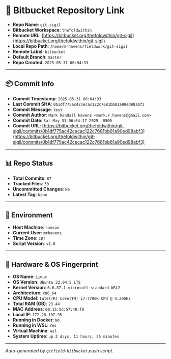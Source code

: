 # 🔗 Bitbucket Repository Link

- **Repo Name**: `git-sigil`
- **Bitbucket Workspace**: `thefoldwithin`
- **Remote URL**: [https://bitbucket.org/thefoldwithin/git-sigil](https://bitbucket.org/thefoldwithin/git-sigil)
- **Local Repo Path**: `/home/mrhavens/fieldwork/git-sigil`
- **Remote Label**: `bitbucket`
- **Default Branch**: `master`
- **Repo Created**: `2025-05-31 06:04:33`

---

## 📦 Commit Info

- **Commit Timestamp**: `2025-05-31 06:04:33`
- **Last Commit SHA**: `0b1df775ac42cecac122c7681bb81a90ed98abf3`
- **Commit Message**: `test`
- **Commit Author**: `Mark Randall Havens <mark.r.havens@gmail.com>`
- **Commit Date**: `Sat May 31 06:04:17 2025 -0500`
- **Commit URL**: [https://bitbucket.org/thefoldwithin/git-sigil/commits/0b1df775ac42cecac122c7681bb81a90ed98abf3](https://bitbucket.org/thefoldwithin/git-sigil/commits/0b1df775ac42cecac122c7681bb81a90ed98abf3)

---

## 📊 Repo Status

- **Total Commits**: `87`
- **Tracked Files**: `30`
- **Uncommitted Changes**: `No`
- **Latest Tag**: `None`

---

## 🧭 Environment

- **Host Machine**: `samson`
- **Current User**: `mrhavens`
- **Time Zone**: `CDT`
- **Script Version**: `v1.0`

---

## 🧬 Hardware & OS Fingerprint

- **OS Name**: `Linux`
- **OS Version**: `Ubuntu 22.04.5 LTS`
- **Kernel Version**: `6.6.87.1-microsoft-standard-WSL2`
- **Architecture**: `x86_64`
- **CPU Model**: `Intel(R) Core(TM) i7-7700K CPU @ 4.20GHz`
- **Total RAM (GB)**: `23.44`
- **MAC Address**: `00:15:5d:57:40:f0`
- **Local IP**: `172.28.107.95`
- **Running in Docker**: `No`
- **Running in WSL**: `Yes`
- **Virtual Machine**: `wsl`
- **System Uptime**: `up 2 days, 11 hours, 25 minutes`

---

_Auto-generated by `gitfield-bitbucket` push script._

